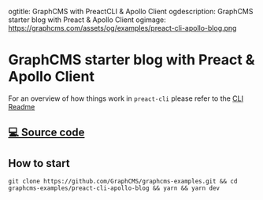 ogtitle: GraphCMS with PreactCLI & Apollo Client
ogdescription: GraphCMS starter blog with Preact & Apollo Client
ogimage: https://graphcms.com/assets/og/examples/preact-cli-apollo-blog.png

# GraphCMS starter blog with Preact & Apollo Client

For an overview of how things work in `preact-cli` please refer to the [CLI Readme](https://github.com/developit/preact-cli/blob/master/README.md)

## [💻 Source code](https://github.com/GraphCMS/graphcms-examples/tree/master/preact-cli-apollo-blog)

## How to start
```
git clone https://github.com/GraphCMS/graphcms-examples.git && cd graphcms-examples/preact-cli-apollo-blog && yarn && yarn dev
```

